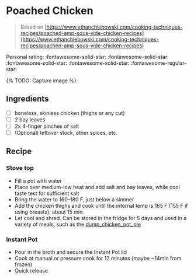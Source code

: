 # Poached Chicken

> Based on [https://www.ethanchlebowski.com/cooking-techniques-recipes/poached-amp-sous-vide-chicken-recipes](https://www.ethanchlebowski.com/cooking-techniques-recipes/poached-amp-sous-vide-chicken-recipes)

<!-- {cts} rating=4; (User can specify rating on scale of 1-5) -->

Personal rating: :fontawesome-solid-star: :fontawesome-solid-star: :fontawesome-solid-star: :fontawesome-solid-star: :fontawesome-regular-star:

<!-- {cte} -->

<!-- {cts} name_image=None; (User can specify image name) -->

{% TODO: Capture image %}

<!-- {cte} -->

## Ingredients

- [ ] boneless, skinless chicken (thighs or any cut)
- [ ] 2 bay leaves
- [ ] 2x 4-finger pinches of salt
- [ ] (Optional) leftover stock, other spices, etc.

## Recipe

### Stove top

- Fill a pot with water
- Place over medium-low heat and add salt and bay leaves, while cool taste test for sufficient salt
- Bring the water to 160-180 F, just below a simmer
- Add the chicken thighs and cook until the internal temp is 165 F (155 F if using breasts), about 15 min.
- Let cool and shred. Can be stored in the fridge for 5 days and used in a variety of meals, such as the [dump_chicken_pot_pie](./dump_chicken_pot_pie.md)

### Instant Pot

- Pour in the broth and secure the Instant Pot lid
- Cook at manual or pressure cook for 12 minutes (maybe ~14min from frozen)
- Quick release
